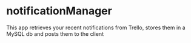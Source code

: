 notificationManager
===================

This app retrieves your recent notifications from Trello, stores them in a MySQL db and posts them to the client
